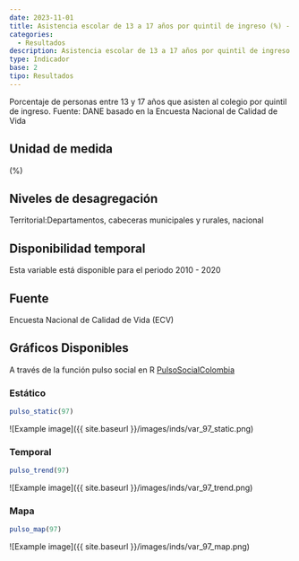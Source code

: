 ```yaml
---
date: 2023-11-01
title: Asistencia escolar de 13 a 17 años por quintil de ingreso (%) - quintil 5 (dpto)
categories:
  - Resultados
description: Asistencia escolar de 13 a 17 años por quintil de ingreso (%) - quintil 5
type: Indicador
base: 2
tipo: Resultados
--- 
```


Porcentaje de personas entre 13 y 17 años que asisten al colegio por quintil de ingreso.
Fuente: DANE basado en la Encuesta Nacional de Calidad de Vida

## Unidad de medida
(%)

## Niveles de desagregación
Territorial:Departamentos, cabeceras municipales y rurales, nacional

## Disponibilidad temporal
Esta variable está disponible para el periodo 2010 - 2020

## Fuente
Encuesta Nacional de Calidad de Vida (ECV)

## Gráficos Disponibles

A través de la función pulso social en R [PulsoSocialColombia](https://github.com/pulsosocialcolombia/PulsoSocialColombia)

### Estático

``` R
pulso_static(97)
```

![Example image]({{ site.baseurl }}/images/inds/var_97_static.png)

### Temporal

``` R
pulso_trend(97)
```

![Example image]({{ site.baseurl }}/images/inds/var_97_trend.png)

### Mapa

``` R
pulso_map(97)
```

![Example image]({{ site.baseurl }}/images/inds/var_97_map.png)